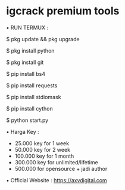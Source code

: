 # igcrack premium tools


• RUN TERMUX :

$ pkg update && pkg upgrade

$ pkg install python

$ pkg install git

$ pip install bs4

$ pip install requests

$ pip install stdiomask

$ pip install cython

$ python start.py



• Harga Key :
- 25.000 key for 1 week
- 50.000 key for 2 week
- 100.000 key for 1 month
- 300.000 key for unlimited/lifetime
- 500.000 for opensource + jadi author

• Official Website :
https://axvdigital.com
